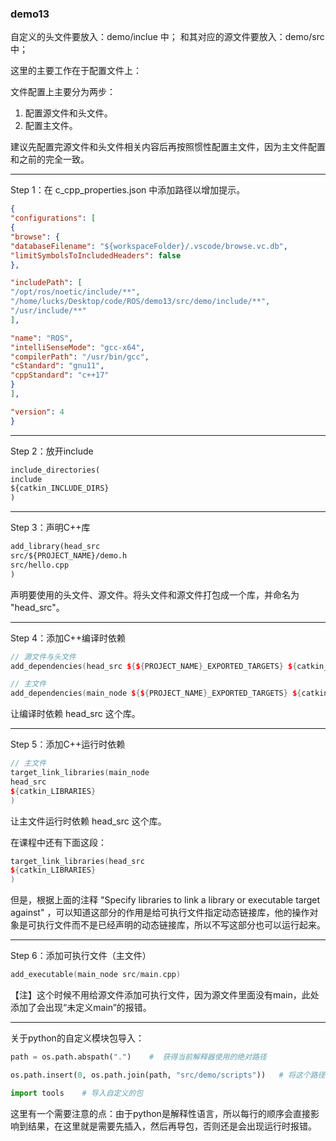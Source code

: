### demo13

自定义的头文件要放入：demo/inclue 中；
和其对应的源文件要放入：demo/src 中；

这里的主要工作在于配置文件上：

文件配置上主要分为两步：
1. 配置源文件和头文件。
2. 配置主文件。

建议先配置完源文件和头文件相关内容后再按照惯性配置主文件，因为主文件配置和之前的完全一致。

---------

Step 1：在 c_cpp_properties.json 中添加路径以增加提示。
```json
{
"configurations": [
{
"browse": {
"databaseFilename": "${workspaceFolder}/.vscode/browse.vc.db",
"limitSymbolsToIncludedHeaders": false
},

"includePath": [
"/opt/ros/noetic/include/**",
"/home/lucks/Desktop/code/ROS/demo13/src/demo/include/**",
"/usr/include/**"
],

"name": "ROS",
"intelliSenseMode": "gcc-x64",
"compilerPath": "/usr/bin/gcc",
"cStandard": "gnu11",
"cppStandard": "c++17"
}
],

"version": 4
}
```

---------

Step 2：放开include
```txt
include_directories(
include
${catkin_INCLUDE_DIRS}
)
```

----------

Step 3：声明C++库
```txt
add_library(head_src
src/${PROJECT_NAME}/demo.h
src/hello.cpp
)
```
声明要使用的头文件、源文件。将头文件和源文件打包成一个库，并命名为 "head_src"。

--------

Step 4：添加C++编译时依赖
```cpp
// 源文件与头文件
add_dependencies(head_src ${${PROJECT_NAME}_EXPORTED_TARGETS} ${catkin_EXPORTED_TARGETS})

// 主文件
add_dependencies(main_node ${${PROJECT_NAME}_EXPORTED_TARGETS} ${catkin_EXPORTED_TARGETS})
```
让编译时依赖 head_src 这个库。

------

Step 5：添加C++运行时依赖
```cpp
// 主文件
target_link_libraries(main_node
head_src
${catkin_LIBRARIES}
)
```
让主文件运行时依赖 head_src 这个库。

在课程中还有下面这段：
```cpp
target_link_libraries(head_src
${catkin_LIBRARIES}
)
```
但是，根据上面的注释 "Specify libraries to link a library or executable target against" ，可以知道这部分的作用是给可执行文件指定动态链接库，他的操作对象是可执行文件而不是已经声明的动态链接库，所以不写这部分也可以运行起来。

-----------

Step 6：添加可执行文件（主文件）
```cpp
add_executable(main_node src/main.cpp)
```
【注】这个时候不用给源文件添加可执行文件，因为源文件里面没有main，此处添加了会出现“未定义main”的报错。

---------


关于python的自定义模块包导入：
```python
path = os.path.abspath(".")    #  获得当前解释器使用的绝对路径

os.path.insert(0, os.path.join(path, "src/demo/scripts"))   # 将这个路径插入到解释器中

import tools    # 导入自定义的包
```
这里有一个需要注意的点：由于python是解释性语言，所以每行的顺序会直接影响到结果，在这里就是需要先插入，然后再导包，否则还是会出现运行时报错。